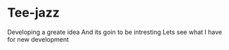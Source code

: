 # Tee-jazz
Developing a greate idea
And its goin to be intresting
Lets see what I have for new development

